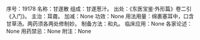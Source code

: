 序号：19178
名称：甘遂散
组成：甘遂葱汁。
出处：《东医宝鉴·外形篇》卷二引《入门》。
主治：耳聋。
加减：None
功效：None
用法用量：绵裹塞耳中，口含甘草汤。两药须各两处修制妙。
制备方法：和丸。
临床应用：None
各家论述：None
用药禁忌：None
附注：None
